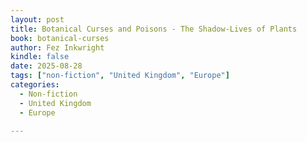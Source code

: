 ```yaml
---
layout: post
title: Botanical Curses and Poisons - The Shadow-Lives of Plants
book: botanical-curses
author: Fez Inkwright
kindle: false
date: 2025-08-28
tags: ["non-fiction", "United Kingdom", "Europe"]
categories:
  - Non-fiction
  - United Kingdom
  - Europe

---
```

